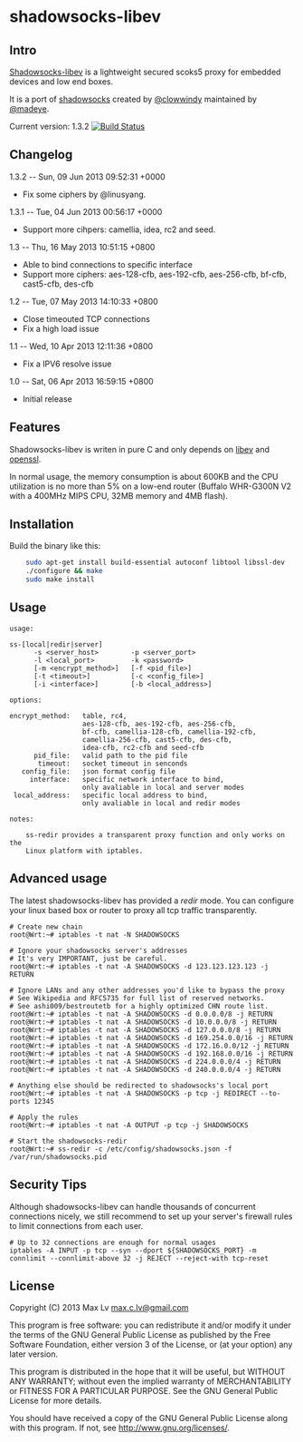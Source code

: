 shadowsocks-libev
=================

Intro
-----

[Shadowsocks-libev](http://shadowsocks.org) is a lightweight secured scoks5 
proxy for embedded devices and low end boxes.

It is a port of [shadowsocks](https://github.com/clowwindy/shadowsocks) 
created by [@clowwindy](https://github.com/clowwindy) maintained by 
[@madeye](https://github.com/madeye).

Current version: 1.3.2 [![Build Status](https://travis-ci.org/madeye/shadowsocks-libev.png?branch=master)](https://travis-ci.org/madeye/shadowsocks-libev)

Changelog
---------

1.3.2 -- Sun, 09 Jun 2013 09:52:31 +0000

  * Fix some ciphers by @linusyang.

1.3.1 -- Tue, 04 Jun 2013 00:56:17 +0000

  * Support more cihpers: camellia, idea, rc2 and seed.

1.3 -- Thu, 16 May 2013 10:51:15 +0800

  * Able to bind connections to specific interface 
  * Support more ciphers: aes-128-cfb, aes-192-cfb, aes-256-cfb, bf-cfb, cast5-cfb, des-cfb

1.2 -- Tue, 07 May 2013 14:10:33 +0800

  * Close timeouted TCP connections 
  * Fix a high load issue

1.1 -- Wed, 10 Apr 2013 12:11:36 +0800

  * Fix a IPV6 resolve issue

1.0 -- Sat, 06 Apr 2013 16:59:15 +0800

  * Initial release

Features
--------

Shadowsocks-libev is writen in pure C and only depends on
[libev](http://software.schmorp.de/pkg/libev.html) and 
[openssl](http://www.openssl.org/).

In normal usage, the memory consumption is about 600KB and the CPU utilization is 
no more than 5% on a low-end router (Buffalo WHR-G300N V2 with a 400MHz MIPS CPU, 
32MB memory and 4MB flash).

Installation
------------

Build the binary like this:

```bash
    sudo apt-get install build-essential autoconf libtool libssl-dev
    ./configure && make
    sudo make install
```

Usage
-----

```
usage:

ss-[local|redir|server]
      -s <server_host>        -p <server_port>
      -l <local_port>         -k <password>
      [-m <encrypt_method>]   [-f <pid_file>]
      [-t <timeout>]          [-c <config_file>]
      [-i <interface>]        [-b <local_address>]

options:

encrypt_method:   table, rc4,
                  aes-128-cfb, aes-192-cfb, aes-256-cfb,
                  bf-cfb, camellia-128-cfb, camellia-192-cfb,
                  camellia-256-cfb, cast5-cfb, des-cfb,
                  idea-cfb, rc2-cfb and seed-cfb
      pid_file:   valid path to the pid file
       timeout:   socket timeout in senconds
   config_file:   json format config file
     interface:   specific network interface to bind,
                  only avaliable in local and server modes
 local_address:   specific local address to bind,
                  only avaliable in local and redir modes

notes:

    ss-redir provides a transparent proxy function and only works on the 
    Linux platform with iptables.

```

## Advanced usage

The latest shadowsocks-libev has provided a *redir* mode. You can configure your linux based box or router to proxy all tcp traffic transparently.

    # Create new chain
    root@Wrt:~# iptables -t nat -N SHADOWSOCKS
    
    # Ignore your shadowsocks server's addresses
    # It's very IMPORTANT, just be careful.
    root@Wrt:~# iptables -t nat -A SHADOWSOCKS -d 123.123.123.123 -j RETURN

    # Ignore LANs and any other addresses you'd like to bypass the proxy
    # See Wikipedia and RFC5735 for full list of reserved networks.
    # See ashi009/bestroutetb for a highly optimized CHN route list.
    root@Wrt:~# iptables -t nat -A SHADOWSOCKS -d 0.0.0.0/8 -j RETURN
    root@Wrt:~# iptables -t nat -A SHADOWSOCKS -d 10.0.0.0/8 -j RETURN
    root@Wrt:~# iptables -t nat -A SHADOWSOCKS -d 127.0.0.0/8 -j RETURN
    root@Wrt:~# iptables -t nat -A SHADOWSOCKS -d 169.254.0.0/16 -j RETURN
    root@Wrt:~# iptables -t nat -A SHADOWSOCKS -d 172.16.0.0/12 -j RETURN
    root@Wrt:~# iptables -t nat -A SHADOWSOCKS -d 192.168.0.0/16 -j RETURN
    root@Wrt:~# iptables -t nat -A SHADOWSOCKS -d 224.0.0.0/4 -j RETURN
    root@Wrt:~# iptables -t nat -A SHADOWSOCKS -d 240.0.0.0/4 -j RETURN

    # Anything else should be redirected to shadowsocks's local port
    root@Wrt:~# iptables -t nat -A SHADOWSOCKS -p tcp -j REDIRECT --to-ports 12345
    
    # Apply the rules
    root@Wrt:~# iptables -t nat -A OUTPUT -p tcp -j SHADOWSOCKS
    
    # Start the shadowsocks-redir
    root@Wrt:~# ss-redir -c /etc/config/shadowsocks.json -f /var/run/shadowsocks.pid

## Security Tips

Although shadowsocks-libev can handle thousands of concurrent connections nicely, we still recommend to
set up your server's firewall rules to limit connections from each user.

    # Up to 32 connections are enough for normal usages
    iptables -A INPUT -p tcp --syn --dport ${SHADOWSOCKS_PORT} -m connlimit --connlimit-above 32 -j REJECT --reject-with tcp-reset

## License

Copyright (C) 2013 Max Lv <max.c.lv@gmail.com>

This program is free software: you can redistribute it and/or modify
it under the terms of the GNU General Public License as published by
the Free Software Foundation, either version 3 of the License, or
(at your option) any later version.

This program is distributed in the hope that it will be useful,
but WITHOUT ANY WARRANTY; without even the implied warranty of
MERCHANTABILITY or FITNESS FOR A PARTICULAR PURPOSE.  See the
GNU General Public License for more details.

You should have received a copy of the GNU General Public License
along with this program. If not, see <http://www.gnu.org/licenses/>.
